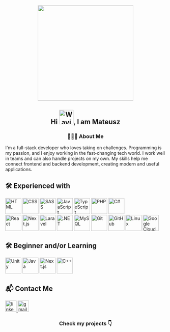<div align="center">
  <img height="300" src="https://user-images.githubusercontent.com/74038190/212750147-854a394f-fee9-4080-9770-78a4b7ece53f.gif" />
</div>

<h2 align="center">Hi <img src="https://raw.githubusercontent.com/nixin72/nixin72/master/wave.gif" alt="Waving hand animated gif" height="45" style="max-width: 100%; display: inline-block;" data-target="animated-image.originalImage">, I am Mateusz</h2>

<h3 align="center">🙎🏻‍♂️ About Me</h3>

<p align="left">I'm a full-stack developer who loves taking on challenges. Programming is my passion, and I enjoy working in the fast-changing tech world. I work well in teams and can also handle projects on my own. My skills help me connect frontend and backend development, creating modern and useful applications.</p>

<h2 align="left">🛠 Experienced with</h2>

<div align="left">
    <img src="https://skillicons.dev/icons?i=html" height="50" alt="HTML" title="HTML" />
    <img src="https://skillicons.dev/icons?i=css" height="50" alt="CSS" title="CSS" />
    <img src="https://skillicons.dev/icons?i=sass" height="50" alt="SASS" title="SASS" />
    <img src="https://skillicons.dev/icons?i=js" height="50" alt="JavaScript" title="JavaScript" />
    <img src="https://skillicons.dev/icons?i=ts" height="50" alt="TypeScript" title="TypeScript" />
    <img src="https://skillicons.dev/icons?i=php" height="50" alt="PHP" title="PHP" />
    <img src="https://skillicons.dev/icons?i=cs" height="50" alt="C#" title="C#" />
</div>

<div align="left">
    <img src="https://skillicons.dev/icons?i=react" height="50" alt="React" title="React" />
    <img src="https://skillicons.dev/icons?i=nextjs" height="50" alt="Next.js" title="Next.js" />
    <img src="https://skillicons.dev/icons?i=laravel" height="50" alt="Laravel" title="Laravel" />
      <img src="https://skillicons.dev/icons?i=dotnet" height="50" alt=".NET" title=".NET" />
    <img src="https://skillicons.dev/icons?i=mysql" height="50" alt="MySQL" title="MySQL" />
    <img src="https://skillicons.dev/icons?i=git" height="50" alt="Git" title="Git" />
    <img src="https://skillicons.dev/icons?i=github" height="50" alt="GitHub" title="GitHub" />
    <img src="https://skillicons.dev/icons?i=linux" height="50" alt="Linux" title="Linux" />
    <img src="https://skillicons.dev/icons?i=gcp" height="50" alt="Google Cloud" title="Google Cloud" />
</div>

<h2 align="left">🛠 Beginner and/or Learning</h2>

<div align="left">
    <img src="https://skillicons.dev/icons?i=unity" height="50" alt="Unity" title="Unity" />
    <img src="https://skillicons.dev/icons?i=java" height="50" alt="Java" title="Java" />
    <img src="https://skillicons.dev/icons?i=nextjs" height="50" alt="Next.js" title="Next.js" />
    <img src="https://skillicons.dev/icons?i=cpp" height="50" alt="C++" title="C++" />
</div>

<h2 align="left">📬 Contact Me</h2>

<div align="left">
  <a href="https://www.linkedin.com/in/mateusz-marek-679606236/" target="_blank">
    <img src="https://img.shields.io/static/v1?message=LinkedIn&logo=linkedin&label=&color=0077B5&logoColor=white&labelColor=&style=for-the-badge" height="35" alt="linkedin logo" />
  </a>
  <a href="mailto:mateuszrmarek@gmail.com" target="_blank">
    <img src="https://img.shields.io/static/v1?message=Gmail&logo=gmail&label=&color=D14836&logoColor=white&labelColor=&style=for-the-badge" height="35" alt="gmail logo" />
  </a>
</div>

<h3 align="center">Check my projects 👇</h3>
